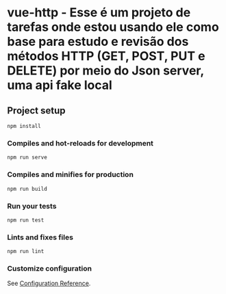 # vue-http - Esse é um projeto de tarefas onde estou usando ele como base para estudo e revisão dos métodos HTTP (GET, POST, PUT e DELETE) por meio do Json server, uma api fake local

## Project setup
```
npm install
```

### Compiles and hot-reloads for development
```
npm run serve
```

### Compiles and minifies for production
```
npm run build
```

### Run your tests
```
npm run test
```

### Lints and fixes files
```
npm run lint
```

### Customize configuration
See [Configuration Reference](https://cli.vuejs.org/config/).
